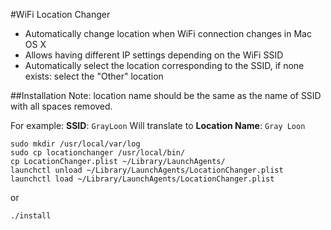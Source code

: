 #WiFi Location Changer
* Automatically change location when WiFi connection changes in Mac OS X
* Allows having different IP settings depending on the WiFi SSID
* Automatically select the location corresponding to the SSID, if none
  exists: select the "Other" location

##Installation
Note: location name should be the same as the name of SSID with all spaces removed.

For example: **SSID**: ```GrayLoon``` Will translate to **Location Name**: ```Gray Loon```

    sudo mkdir /usr/local/var/log
    sudo cp locationchanger /usr/local/bin/
    cp LocationChanger.plist ~/Library/LaunchAgents/
    launchctl unload ~/Library/LaunchAgents/LocationChanger.plist
    launchctl load ~/Library/LaunchAgents/LocationChanger.plist

or

    ./install
